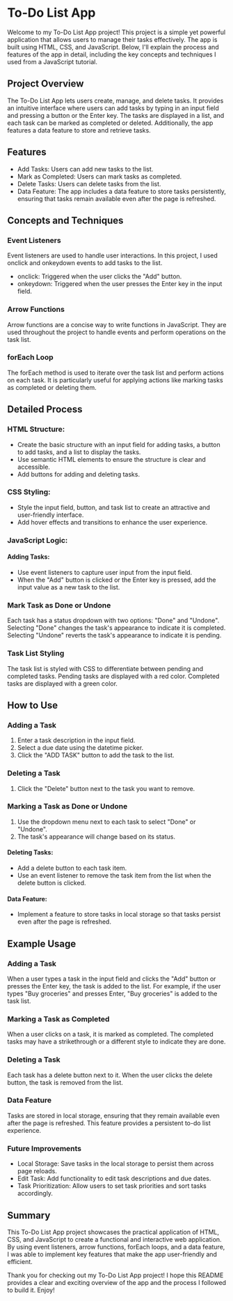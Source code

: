 # To-Do List App

Welcome to my To-Do List App project! This project is a simple yet powerful application that allows users to manage their tasks effectively. The app is built using HTML, CSS, and JavaScript. Below, I'll explain the process and features of the app in detail, including the key concepts and techniques I used from a JavaScript tutorial.

## Project Overview

The To-Do List App lets users create, manage, and delete tasks. It provides an intuitive interface where users can add tasks by typing in an input field and pressing a button or the Enter key. The tasks are displayed in a list, and each task can be marked as completed or deleted. Additionally, the app features a data feature to store and retrieve tasks.

## Features

- Add Tasks: Users can add new tasks to the list.
- Mark as Completed: Users can mark tasks as completed.
- Delete Tasks: Users can delete tasks from the list.
- Data Feature: The app includes a data feature to store tasks persistently, ensuring that tasks remain available even after the page is refreshed.

## Concepts and Techniques

### Event Listeners

Event listeners are used to handle user interactions. In this project, I used onclick and onkeydown events to add tasks to the list.

- onclick: Triggered when the user clicks the "Add" button.
- onkeydown: Triggered when the user presses the Enter key in the input field.

### Arrow Functions

Arrow functions are a concise way to write functions in JavaScript. They are used throughout the project to handle events and perform operations on the task list.

### forEach Loop

The forEach method is used to iterate over the task list and perform actions on each task. It is particularly useful for applying actions like marking tasks as completed or deleting them.

## Detailed Process

### HTML Structure:

- Create the basic structure with an input field for adding tasks, a button to add tasks, and a list to display the tasks.
- Use semantic HTML elements to ensure the structure is clear and accessible.
- Add buttons for adding and deleting tasks.

### CSS Styling:

- Style the input field, button, and task list to create an attractive and user-friendly interface.
- Add hover effects and transitions to enhance the user experience.

### JavaScript Logic:

#### Adding Tasks:

- Use event listeners to capture user input from the input field.
- When the "Add" button is clicked or the Enter key is pressed, add the input value as a new task to the list.

### Mark Task as Done or Undone
Each task has a status dropdown with two options: "Done" and "Undone".
Selecting "Done" changes the task's appearance to indicate it is completed.
Selecting "Undone" reverts the task's appearance to indicate it is pending.

### Task List Styling
The task list is styled with CSS to differentiate between pending and completed tasks.
Pending tasks are displayed with a red color.
Completed tasks are displayed with a green color.

## How to Use
### Adding a Task
1. Enter a task description in the input field.
2. Select a due date using the datetime picker.
3. Click the "ADD TASK" button to add the task to the list.

### Deleting a Task
1. Click the "Delete" button next to the task you want to remove.

### Marking a Task as Done or Undone
1. Use the dropdown menu next to each task to select "Done" or "Undone".
2. The task's appearance will change based on its status.


#### Deleting Tasks:

- Add a delete button to each task item.
- Use an event listener to remove the task item from the list when the delete button is clicked.

#### Data Feature:

- Implement a feature to store tasks in local storage so that tasks persist even after the page is refreshed.

## Example Usage

### Adding a Task

When a user types a task in the input field and clicks the "Add" button or presses the Enter key, the task is added to the list. For example, if the user types "Buy groceries" and presses Enter, "Buy groceries" is added to the task list.

### Marking a Task as Completed

When a user clicks on a task, it is marked as completed. The completed tasks may have a strikethrough or a different style to indicate they are done.

### Deleting a Task

Each task has a delete button next to it. When the user clicks the delete button, the task is removed from the list.

### Data Feature

Tasks are stored in local storage, ensuring that they remain available even after the page is refreshed. This feature provides a persistent to-do list experience.

### Future Improvements
- Local Storage: Save tasks in the local storage to persist them across page reloads.
- Edit Task: Add functionality to edit task descriptions and due dates.
- Task Prioritization: Allow users to set task priorities and sort tasks accordingly.

## Summary

This To-Do List App project showcases the practical application of HTML, CSS, and JavaScript to create a functional and interactive web application. By using event listeners, arrow functions, forEach loops, and a data feature, I was able to implement key features that make the app user-friendly and efficient.

Thank you for checking out my To-Do List App project! I hope this README provides a clear and exciting overview of the app and the process I followed to build it. Enjoy!